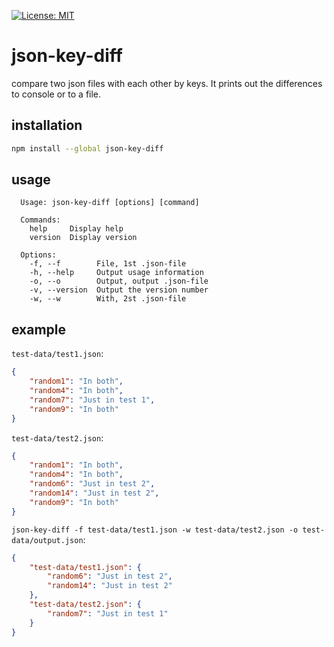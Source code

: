 [![License: MIT](https://img.shields.io/badge/License-MIT-yellow.svg)](https://github.com/matseee/json-key-diff/LICENSE)
# json-key-diff
compare two json files with each other by keys. It prints out the differences to console or to a file.

## installation
```bash
npm install --global json-key-diff
```

## usage
```
  Usage: json-key-diff [options] [command]
  
  Commands:
    help     Display help
    version  Display version
  
  Options:
    -f, --f        File, 1st .json-file
    -h, --help     Output usage information
    -o, --o        Output, output .json-file
    -v, --version  Output the version number
    -w, --w        With, 2st .json-file
```

## example
`test-data/test1.json`:

```json
{
    "random1": "In both",
    "random4": "In both",
    "random7": "Just in test 1",
    "random9": "In both"
}
```

`test-data/test2.json`:

```json
{
    "random1": "In both",
    "random4": "In both",
    "random6": "Just in test 2",
    "random14": "Just in test 2",
    "random9": "In both"
}
```

`json-key-diff -f test-data/test1.json -w test-data/test2.json -o test-data/output.json`:

```json
{
    "test-data/test1.json": {
        "random6": "Just in test 2",
        "random14": "Just in test 2"
    },
    "test-data/test2.json": {
        "random7": "Just in test 1"
    }
}
```